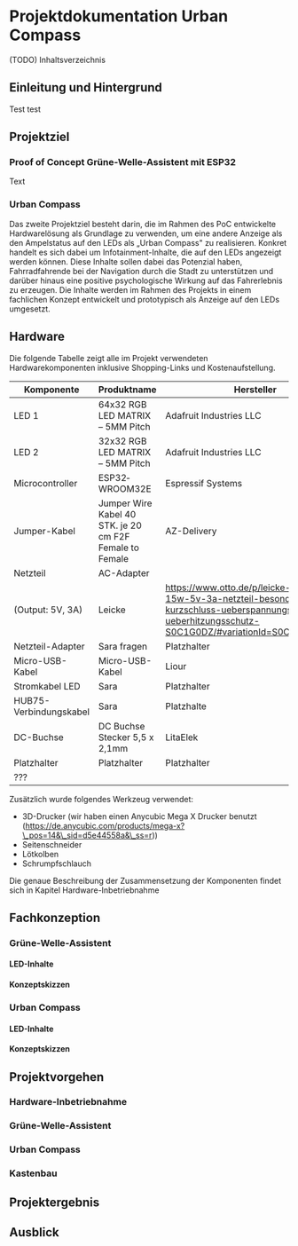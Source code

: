 # Projektdokumentation Urban Compass

(TODO) Inhaltsverzeichnis

## Einleitung und Hintergrund

Test test

## Projektziel

### Proof of Concept Grüne-Welle-Assistent mit ESP32

Text

### Urban Compass

Das zweite Projektziel besteht darin, die im Rahmen des PoC entwickelte Hardwarelösung als Grundlage zu verwenden, um eine andere Anzeige als den Ampelstatus auf den LEDs als „Urban Compass" zu realisieren. Konkret handelt es sich dabei um Infotainment-Inhalte, die auf den LEDs angezeigt werden können. Diese Inhalte sollen dabei das Potenzial haben, Fahrradfahrende bei der Navigation durch die Stadt zu unterstützen und darüber hinaus eine positive psychologische Wirkung auf das Fahrerlebnis zu erzeugen. Die Inhalte werden im Rahmen des Projekts in einem fachlichen Konzept entwickelt und prototypisch als Anzeige auf den LEDs umgesetzt.

## Hardware

Die folgende Tabelle zeigt alle im Projekt verwendeten Hardwarekomponenten inklusive Shopping-Links und Kostenaufstellung.

| **Komponente** | **Produktname** | **Hersteller** | **Link** | **Preis** |
| --- | --- | --- | --- | --- |
| LED 1 | 64x32 RGB LED MATRIX – 5MM Pitch | Adafruit Industries LLC | https://www.digikey.de/de/products/detail/adafruit-industries-llc/2277/7035035 | 59,99 € |
| LED 2 | 32x32 RGB LED MATRIX – 5MM Pitch | Adafruit Industries LLC | https://www.digikey.de/de/products/detail/adafruit-industries-llc/2026/7035028?s=N4IgTCBcDaIIwFYwA4C0Y6NQOQCIgF0BfIA | 41,98 € |
| Microcontroller | ESP32­WROOM­32E | Espressif Systems | https://www.digikey.de/de/products/detail/espressif-systems/ESP32-DEVKITC-32E/12091810 | 12,00 € |
| Jumper-Kabel | Jumper Wire Kabel 40 STK. je 20 cm F2F Female to Female | AZ-Delivery | https://www.kaufland.de/product/342455919/?utm\_source=shopping&utm\_medium=non-paid&utm\_campaign=pricecomparison&sid=42345840 | 3,99 € (40 Stück) |
| Netzteil | AC-Adapter
 (Output: 5V, 3A) | Leicke | https://www.otto.de/p/leicke-ull-netzteil-15w-5v-3a-netzteil-besonders-leicht-kurzschluss-ueberspannungs-und-ueberhitzungsschutz-S0C1G0DZ/#variationId=S0C1G0DZBSMT | 8,99 € |
| Netzteil-Adapter | Sara fragen | Platzhalter | Platzhalter | Platzhalter |
| Micro-USB-Kabel | Micro-USB-Kabel | Liour | https://amzn.to/3qPDoVF | 4,99 € |
| Stromkabel LED | Sara | Platzhalter | Platzhalter | Platzhalter |
| HUB75-Verbindungskabel | Sara | Platzhalte | Platzhalter | Platzhalter |
| DC-Buchse | DC Buchse Stecker 5,5 x 2,1mm | LitaElek | https://www.amazon.de/dp/B019HAC6V4/ | 6,49 € (5 Paar) |
| Platzhalter | Platzhalter | Platzhalter | Platzhalter | Summe:
 ??? |

Zusätzlich wurde folgendes Werkzeug verwendet:

- 3D-Drucker (wir haben einen Anycubic Mega X Drucker benutzt (https://de.anycubic.com/products/mega-x?\_pos=14&\_sid=d5e44558a&\_ss=r))
- Seitenschneider
- Lötkolben
- Schrumpfschlauch

Die genaue Beschreibung der Zusammensetzung der Komponenten findet sich in Kapitel Hardware-Inbetriebnahme

## Fachkonzeption

### Grüne-Welle-Assistent

#### LED-Inhalte

#### Konzeptskizzen

### Urban Compass

#### LED-Inhalte

#### Konzeptskizzen

## Projektvorgehen

### Hardware-Inbetriebnahme

### Grüne-Welle-Assistent

### Urban Compass

### Kastenbau

## Projektergebnis

## Ausblick
